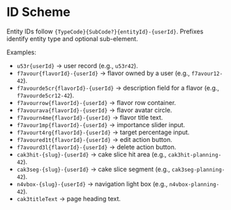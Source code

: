 # ID Scheme

Entity IDs follow `{TypeCode}{SubCode?}{entityId}-{userId}`. Prefixes identify entity type and optional sub-element.

Examples:

- `u53r{userId}` → user record (e.g., `u53r42`).
- `f7avour{flavorId}-{userId}` → flavor owned by a user (e.g., `f7avour12-42`).
- `f7avourde5cr{flavorId}-{userId}` → description field for a flavor (e.g., `f7avourde5cr12-42`).
- `f7avourrow{flavorId}-{userId}` → flavor row container.
- `f7avourava{flavorId}-{userId}` → flavor avatar circle.
- `f7avourn4me{flavorId}-{userId}` → flavor title text.
- `f7avour1mp{flavorId}-{userId}` → importance slider input.
- `f7avourt4rg{flavorId}-{userId}` → target percentage input.
- `f7avoured1t{flavorId}-{userId}` → edit action button.
- `f7avourd3l{flavorId}-{userId}` → delete action button.
- `cak3hit-{slug}-{userId}` → cake slice hit area (e.g., `cak3hit-planning-42`).
- `cak3seg-{slug}-{userId}` → cake slice segment (e.g., `cak3seg-planning-42`).
- `n4vbox-{slug}-{userId}` → navigation light box (e.g., `n4vbox-planning-42`).
- `cak3titleText` → page heading text.
